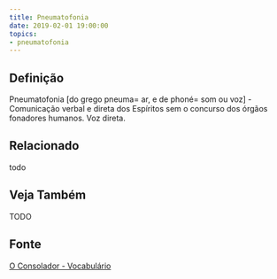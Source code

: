 ```yaml
---
title: Pneumatofonia
date: 2019-02-01 19:00:00
topics:
- pneumatofonia
---
```


## Definição
Pneumatofonia [do grego pneuma= ar, e de phoné= som ou voz] - Comunicação
verbal e direta dos Espíritos sem o concurso dos órgãos fonadores humanos. Voz
direta.

## Relacionado
todo

## Veja Também
TODO

## Fonte
[O Consolador - Vocabulário](http://www.oconsolador.com.br/linkfixo/vocabulario/principal.html)
